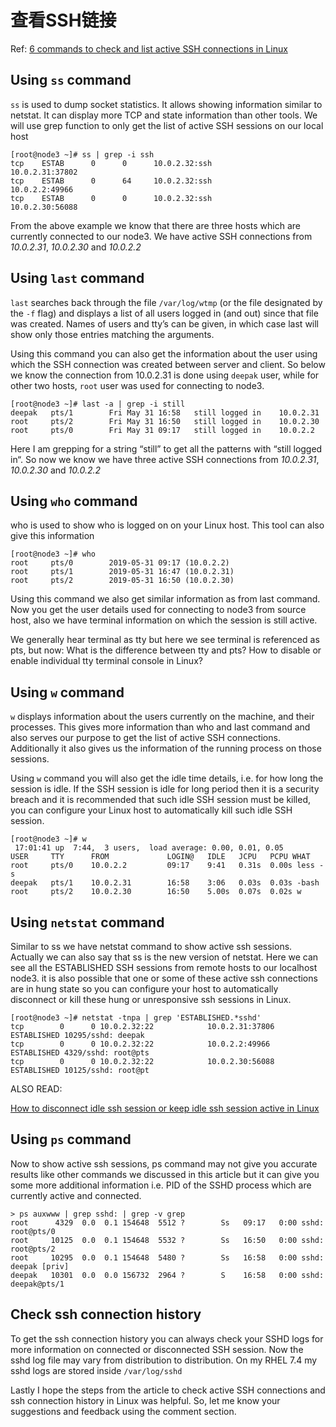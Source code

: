 # 查看SSH链接 

Ref: [6 commands to check and list active SSH connections in Linux](https://www.golinuxcloud.com/list-check-active-ssh-connections-linux/)

## Using `ss` command

`ss` is used to dump socket statistics. It allows showing information similar to netstat. It can display more TCP and state information than other tools. We will use grep function to only get the list of active SSH sessions on our local host

```tty
[root@node3 ~]# ss | grep -i ssh
tcp    ESTAB      0      0      10.0.2.32:ssh                  10.0.2.31:37802
tcp    ESTAB      0      64     10.0.2.32:ssh                  10.0.2.2:49966
tcp    ESTAB      0      0      10.0.2.32:ssh                  10.0.2.30:56088
```

From the above example we know that there are three hosts which are currently connected to our node3. We have active SSH connections from _10.0.2.31_, _10.0.2.30_ and _10.0.2.2_


## Using `last` command

`last` searches back through the file `/var/log/wtmp` (or the file designated by the `-f` flag) and displays a list of all users logged in (and out) since that file was created. Names of users and tty’s can be given, in which case last will show only those entries matching the arguments.

Using this command you can also get the information about the user using which the SSH connection was created between server and client. So below we know the connection from 10.0.2.31 is done using `deepak` user, while for other two hosts, `root` user was used for connecting to node3.

```tty
[root@node3 ~]# last -a | grep -i still
deepak   pts/1        Fri May 31 16:58   still logged in    10.0.2.31
root     pts/2        Fri May 31 16:50   still logged in    10.0.2.30
root     pts/0        Fri May 31 09:17   still logged in    10.0.2.2
```

Here I am grepping for a string “still” to get all the patterns with “still logged in“. So now we know we have three active SSH connections from _10.0.2.31_, _10.0.2.30_ and _10.0.2.2_

 

## Using `who` command

who is used to show who is logged on on your Linux host. This tool can also give this information

```tty 
[root@node3 ~]# who
root     pts/0        2019-05-31 09:17 (10.0.2.2)
root     pts/1        2019-05-31 16:47 (10.0.2.31)
root     pts/2        2019-05-31 16:50 (10.0.2.30)
```

Using this command we also get similar information as from last command. Now you get the user details used for connecting to node3 from source host, also we have terminal information on which the session is still active.

We generally hear terminal as tty but here we see terminal is referenced as pts, but now:
What is the difference between tty and pts?
How to disable or enable individual tty terminal console in Linux?

## Using `w` command

`w` displays information about the users currently on the machine, and their processes. This gives more information than who and last command and also serves our purpose to get the list of active SSH connections. Additionally it also gives us the information of the running process on those sessions.

Using `w` command you will also get the idle time details, i.e. for how long the session is idle. If the SSH session is idle for long period then it is a security breach and it is recommended that such idle SSH session must be killed, you can configure your Linux host to automatically kill such idle SSH session.

```tty
[root@node3 ~]# w
 17:01:41 up  7:44,  3 users,  load average: 0.00, 0.01, 0.05
USER     TTY      FROM             LOGIN@   IDLE   JCPU   PCPU WHAT
root     pts/0    10.0.2.2         09:17    9:41   0.31s  0.00s less -s
deepak   pts/1    10.0.2.31        16:58    3:06   0.03s  0.03s -bash
root     pts/2    10.0.2.30        16:50    5.00s  0.07s  0.02s w
``` 

## Using `netstat` command

Similar to ss we have netstat command to show active ssh sessions. Actually we can also say that ss is the new version of netstat. Here we can see all the ESTABLISHED SSH sessions from remote hosts to our localhost node3. it is also possible that one or some of these active ssh connections are in hung state so you can configure your host to automatically disconnect or kill these hung or unresponsive ssh sessions in Linux.

```tty
[root@node3 ~]# netstat -tnpa | grep 'ESTABLISHED.*sshd'
tcp        0      0 10.0.2.32:22            10.0.2.31:37806         ESTABLISHED 10295/sshd: deepak
tcp        0      0 10.0.2.32:22            10.0.2.2:49966          ESTABLISHED 4329/sshd: root@pts
tcp        0      0 10.0.2.32:22            10.0.2.30:56088         ESTABLISHED 10125/sshd: root@pt
```

ALSO READ:

[How to disconnect idle ssh session or keep idle ssh session active in Linux](https://www.golinuxcloud.com/disconnect-idle-ssh-session-tcpkeepaliv-linux/)
 

## Using `ps` command

Now to show active ssh sessions, ps command may not give you accurate results like other commands we discussed in this article but it can give you some more additional information i.e. PID of the SSHD process which are currently active and connected.

```tty
> ps auxwww | grep sshd: | grep -v grep
root      4329  0.0  0.1 154648  5512 ?        Ss   09:17   0:00 sshd: root@pts/0
root     10125  0.0  0.1 154648  5532 ?        Ss   16:50   0:00 sshd: root@pts/2
root     10295  0.0  0.1 154648  5480 ?        Ss   16:58   0:00 sshd: deepak [priv]
deepak   10301  0.0  0.0 156732  2964 ?        S    16:58   0:00 sshd: deepak@pts/1
```

## Check ssh connection history
To get the ssh connection history you can always check your SSHD logs for more information on connected or disconnected SSH session. Now the sshd log file may vary from distribution to distribution. On my RHEL 7.4 my sshd logs are stored inside `/var/log/sshd`

Lastly I hope the steps from the article to check active SSH connections and ssh connection history in Linux was helpful. So, let me know your suggestions and feedback using the comment section.